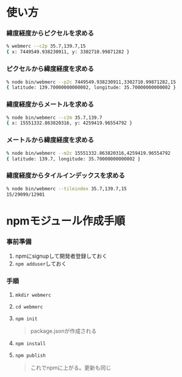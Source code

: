 # 使い方

### 緯度経度からピクセルを求める

```sh
% webmerc --c2p 35.7,139.7,15      
{ x: 7449549.938230911, y: 3302710.99871282 }
```

### ピクセルから緯度経度を求める

```sh
% node bin/webmerc --p2c 7449549.938230911,3302710.99871282,15
{ latitude: 139.70000000000002, longitude: 35.70000000000002 }
```

### 緯度経度からメートルを求める

```sh
% node bin/webmerc --c2m 35.7,139.7                           
{ x: 15551332.863820316, y: 4259419.96554792 }
```

### メートルから緯度経度を求める

```sh
% node bin/webmerc --m2c 15551332.863820316,4259419.96554792
{ latitude: 139.7, longitude: 35.70000000000002 }
```

### 緯度経度からタイルインデックスを求める

```sh
% node bin/webmerc --tileindex 35.7,139.7,15
15/29099/12901
```

# npmモジュール作成手順

### 事前準備

1. npmにsignupして開発者登録しておく
2. `npm adduser`しておく

### 手順

1. `mkdir webmerc`
2. `cd webmerc`
3. `npm init`

    > package.jsonが作成される

4. `npm install`
5. `npm publish`

    > これでnpmに上がる。更新も同じ